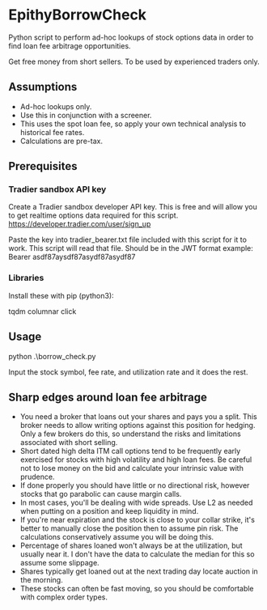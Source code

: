# EpithyBorrowCheck

Python script to perform ad-hoc lookups of stock options data in order to find loan fee arbitrage opportunities.

Get free money from short sellers. To be used by experienced traders only.

## Assumptions

* Ad-hoc lookups only.
* Use this in conjunction with a screener.
* This uses the spot loan fee, so apply your own technical analysis to historical fee rates.
* Calculations are pre-tax.

## Prerequisites

### Tradier sandbox API key

Create a Tradier sandbox developer API key. This is free and will allow you to get realtime options data required for this script.
https://developer.tradier.com/user/sign_up

Paste the key into tradier_bearer.txt file included with this script for it to work. This script will read that file.
Should be in the JWT format example: Bearer asdf87aysdf87asydf87asydf87

### Libraries

Install these with pip (python3):

tqdm
columnar
click

## Usage

python .\borrow_check.py

Input the stock symbol, fee rate, and utilization rate and it does the rest.

## Sharp edges around loan fee arbitrage

* You need a broker that loans out your shares and pays you a split. This broker needs to allow writing options against this position for hedging. Only a few brokers do this, so understand the risks and limitations associated with short selling.
* Short dated high delta ITM call options tend to be frequently early exercised for stocks with high volatility and high loan fees. Be careful not to lose money on the bid and calculate your intrinsic value with prudence.
* If done properly you should have little or no directional risk, however stocks that go parabolic can cause margin calls.
* In most cases, you'll be dealing with wide spreads. Use L2 as needed when putting on a position and keep liquidity in mind.
* If you're near expiration and the stock is close to your collar strike, it's better to manually close the position then to assume pin risk. The calculations conservatively assume you will be doing this.
* Percentage of shares loaned won't always be at the utilization, but usually near it. I don't have the data to calculate the median for this so assume some slippage.
* Shares typically get loaned out at the next trading day locate auction in the morning.
* These stocks can often be fast moving, so you should be comfortable with complex order types.
